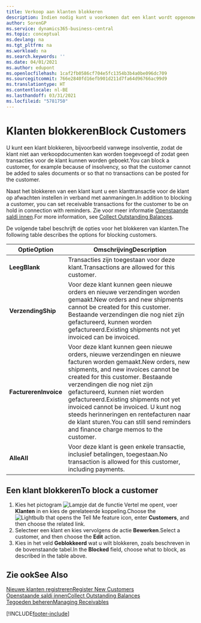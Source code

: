 ```yaml
---
title: Verkoop aan klanten blokkeren
description: Indien nodig kunt u voorkomen dat een klant wordt opgenomen in verkoopdocumenten en andere verkooptransacties.
author: SorenGP
ms.service: dynamics365-business-central
ms.topic: conceptual
ms.devlang: na
ms.tgt_pltfrm: na
ms.workload: na
ms.search.keywords: ''
ms.date: 04/01/2021
ms.author: edupont
ms.openlocfilehash: 1caf2fb0586cf704e5fc1354b3b4a0be096dc709
ms.sourcegitcommit: 766e2840fd16efb901d211d7fa64d96766ac99d9
ms.translationtype: HT
ms.contentlocale: nl-BE
ms.lasthandoff: 03/31/2021
ms.locfileid: "5781750"
---
```

# <a name="block-customers"></a><span data-ttu-id="7a836-103">Klanten blokkeren</span><span class="sxs-lookup"><span data-stu-id="7a836-103">Block Customers</span></span>
<span data-ttu-id="7a836-104">U kunt een klant blokkeren, bijvoorbeeld vanwege insolventie, zodat de klant niet aan verkoopdocumenten kan worden toegevoegd of zodat geen transacties voor de klant kunnen worden geboekt.</span><span class="sxs-lookup"><span data-stu-id="7a836-104">You can block a customer, for example because of insolvency, so that the customer cannot be added to sales documents or so that no transactions can be posted for the customer.</span></span>

<span data-ttu-id="7a836-105">Naast het blokkeren van een klant kunt u een klanttransactie voor de klant op afwachten instellen in verband met aanmaningen.</span><span class="sxs-lookup"><span data-stu-id="7a836-105">In addition to blocking a customer, you can set receivable transactions for the customer to be on hold in connection with reminders.</span></span> <span data-ttu-id="7a836-106">Zie voor meer informatie [Openstaande saldi innen](receivables-collect-outstanding-balances.md).</span><span class="sxs-lookup"><span data-stu-id="7a836-106">For more information, see [Collect Outstanding Balances](receivables-collect-outstanding-balances.md).</span></span>   

<span data-ttu-id="7a836-107">De volgende tabel beschrijft de opties voor het blokkeren van klanten.</span><span class="sxs-lookup"><span data-stu-id="7a836-107">The following table describes the options for blocking customers.</span></span>  

|<span data-ttu-id="7a836-108">Optie</span><span class="sxs-lookup"><span data-stu-id="7a836-108">Option</span></span>|<span data-ttu-id="7a836-109">Omschrijving</span><span class="sxs-lookup"><span data-stu-id="7a836-109">Description</span></span>|  
|--------------------|------------|  
|<span data-ttu-id="7a836-110">**Leeg**</span><span class="sxs-lookup"><span data-stu-id="7a836-110">**Blank**</span></span>|<span data-ttu-id="7a836-111">Transacties zijn toegestaan voor deze klant.</span><span class="sxs-lookup"><span data-stu-id="7a836-111">Transactions are allowed for this customer.</span></span>|
|<span data-ttu-id="7a836-112">**Verzending**</span><span class="sxs-lookup"><span data-stu-id="7a836-112">**Ship**</span></span>|<span data-ttu-id="7a836-113">Voor deze klant kunnen geen nieuwe orders en nieuwe verzendingen worden gemaakt.</span><span class="sxs-lookup"><span data-stu-id="7a836-113">New orders and new shipments cannot be created for this customer.</span></span> <span data-ttu-id="7a836-114">Bestaande verzendingen die nog niet zijn gefactureerd, kunnen worden gefactureerd.</span><span class="sxs-lookup"><span data-stu-id="7a836-114">Existing shipments not yet invoiced can be invoiced.</span></span>|  
|<span data-ttu-id="7a836-115">**Factureren**</span><span class="sxs-lookup"><span data-stu-id="7a836-115">**Invoice**</span></span>|<span data-ttu-id="7a836-116">Voor deze klant kunnen geen nieuwe orders, nieuwe verzendingen en nieuwe facturen worden gemaakt.</span><span class="sxs-lookup"><span data-stu-id="7a836-116">New orders, new shipments, and new invoices cannot be created for this customer.</span></span> <span data-ttu-id="7a836-117">Bestaande verzendingen die nog niet zijn gefactureerd, kunnen niet worden gefactureerd.</span><span class="sxs-lookup"><span data-stu-id="7a836-117">Existing shipments not yet invoiced cannot be invoiced.</span></span> <span data-ttu-id="7a836-118">U kunt nog steeds herinneringen en rentefacturen naar de klant sturen.</span><span class="sxs-lookup"><span data-stu-id="7a836-118">You can still send reminders and finance charge memos to the customer.</span></span>|  
|<span data-ttu-id="7a836-119">**Alle**</span><span class="sxs-lookup"><span data-stu-id="7a836-119">**All**</span></span>|<span data-ttu-id="7a836-120">Voor deze klant is geen enkele transactie, inclusief betalingen, toegestaan.</span><span class="sxs-lookup"><span data-stu-id="7a836-120">No transaction is allowed for this customer, including payments.</span></span>|  

## <a name="to-block-a-customer"></a><span data-ttu-id="7a836-121">Een klant blokkeren</span><span class="sxs-lookup"><span data-stu-id="7a836-121">To block a customer</span></span>  
1. <span data-ttu-id="7a836-122">Kies het pictogram ![Lampje dat de functie Vertel me opent](media/ui-search/search_small.png "Vertel me wat u wilt doen"), voer **Klanten** in en kies de gerelateerde koppeling.</span><span class="sxs-lookup"><span data-stu-id="7a836-122">Choose the ![Lightbulb that opens the Tell Me feature](media/ui-search/search_small.png "Tell me what you want to do") icon, enter **Customers**, and then choose the related link.</span></span>
2. <span data-ttu-id="7a836-123">Selecteer een klant en kies vervolgens de actie **Bewerken**.</span><span class="sxs-lookup"><span data-stu-id="7a836-123">Select a customer, and then choose the **Edit** action.</span></span>
3. <span data-ttu-id="7a836-124">Kies in het veld **Geblokkeerd** wat u wilt blokkeren, zoals beschreven in de bovenstaande tabel.</span><span class="sxs-lookup"><span data-stu-id="7a836-124">In the **Blocked** field, choose what to block, as described in the table above.</span></span>

## <a name="see-also"></a><span data-ttu-id="7a836-125">Zie ook</span><span class="sxs-lookup"><span data-stu-id="7a836-125">See Also</span></span>  
[<span data-ttu-id="7a836-126">Nieuwe klanten registreren</span><span class="sxs-lookup"><span data-stu-id="7a836-126">Register New Customers</span></span>](sales-how-register-new-customers.md)  
[<span data-ttu-id="7a836-127">Openstaande saldi innen</span><span class="sxs-lookup"><span data-stu-id="7a836-127">Collect Outstanding Balances</span></span>](receivables-collect-outstanding-balances.md)  
[<span data-ttu-id="7a836-128">Tegoeden beheren</span><span class="sxs-lookup"><span data-stu-id="7a836-128">Managing Receivables</span></span>](receivables-manage-receivables.md)  


[!INCLUDE[footer-include](includes/footer-banner.md)]